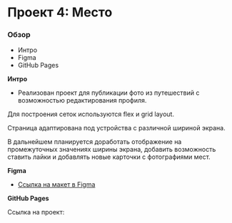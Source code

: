 # Проект 4: Место

### Обзор

* Интро
* Figma
* GitHub Pages

**Интро**

*  Реализован проект для публикации фото из путешествий с возможностью редактирования профиля.

Для построения сеток используются flex и grid layout.

Страница адаптирована под устройства с различной шириной экрана.

В дальнейшем планируется доработать отображение на промежуточных значениях ширины экрана, добавить возможность ставить лайки и добавлять новые карточки с фотографиями мест.

**Figma**

* [Ссылка на макет в Figma](https://www.figma.com/file/StZjf8HnoeLdiXS7dYrLAh/JavaScript.-Sprint-4)

**GitHub Pages**

Ссылка на проект: 
